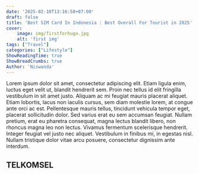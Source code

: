 ```yaml
---
date: '2025-02-10T13:16:50+07:00'
draft: false
title: 'Best SIM Card In Indonesia : Best Overall For Tourist in 2025'
cover: 
    image: img/firstforhugo.jpg
    alt: 'first img'
tags: ["Travel"]
categories: ["Lifestyle"]
ShowReadingTime: true
ShowBreadCrumbs: true
Author: 'Niswanda'
---
```


Lorem ipsum dolor sit amet, consectetur adipiscing elit. Etiam ligula enim, luctus eget velit ut, blandit hendrerit sem. Proin nec tellus id elit fringilla vestibulum in sit amet justo. Aliquam ac mi feugiat mauris placerat aliquet. Etiam lobortis, lacus non iaculis cursus, sem diam molestie lorem, at congue ante orci ac est. Pellentesque mauris tellus, tincidunt vehicula tempor eget, placerat sollicitudin dolor. Sed varius erat eu sem accumsan feugiat. Nullam pretium, erat eu pharetra consequat, magna lectus blandit libero, non rhoncus magna leo non lectus. Vivamus fermentum scelerisque hendrerit. Integer feugiat vel justo nec aliquet. Vestibulum in finibus mi, in egestas nisl. Nullam tristique dolor vitae arcu posuere, consectetur dignissim ante interdum.

## TELKOMSEL




